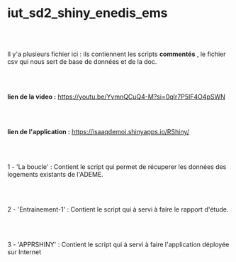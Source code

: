 # iut_sd2_shiny_enedis_ems

<br> <br>

Il y'a plusieurs fichier ici : ils contiennent les scripts **commentés** , le fichier csv qui nous sert de base de données et de la doc.

<br> <br>

**lien de la video :** https://youtu.be/YvmnQCuQ4-M?si=0qIr7P5IF4O4pSWN


<br> <br>


**lien de l'application :** https://isaaqdemoi.shinyapps.io/RShiny/


<br> <br>

1 - 'La boucle' : Contient le script qui permet de récuperer les données des logements existants de l'ADEME. 

<br> <br> 

2 - 'Entrainement-1' : Contient le script qui à servi à faire le rapport d'étude.

<br><br>

3 - 'APPRSHINY' : Contient le script qui à servi à faire l'application déployée sur Internet
